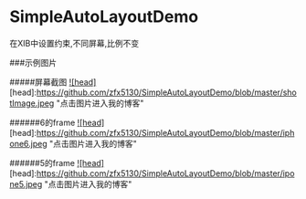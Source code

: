 # SimpleAutoLayoutDemo
在XIB中设置约束,不同屏幕,比例不变

###示例图片

#####屏幕截图
[![head]](http://blog.csdn.net/zfx5130?viewmode=contents)
[head]:https://github.com/zfx5130/SimpleAutoLayoutDemo/blob/master/shotImage.jpeg "点击图片进入我的博客"

######6的frame
[![head]](http://blog.csdn.net/zfx5130?viewmode=contents)
[head]:https://github.com/zfx5130/SimpleAutoLayoutDemo/blob/master/iphone6.jpeg "点击图片进入我的博客"

######5的frame
[![head]](http://blog.csdn.net/zfx5130?viewmode=contents)
[head]:https://github.com/zfx5130/SimpleAutoLayoutDemo/blob/master/ipone5.jpeg "点击图片进入我的博客"




